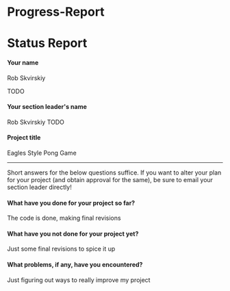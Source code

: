 # Progress-Report

# Status Report

#### Your name
Rob Skvirskiy


TODO

#### Your section leader's name
Rob Skvirskiy
TODO

#### Project title

Eagles Style Pong Game

***

Short answers for the below questions suffice. If you want to alter your plan for your project (and obtain approval for the same), be sure to email your section leader directly!

#### What have you done for your project so far?

The code is done, making final revisions

#### What have you not done for your project yet?

Just some final revisions to spice it up

#### What problems, if any, have you encountered?

Just figuring out ways to really improve my project

